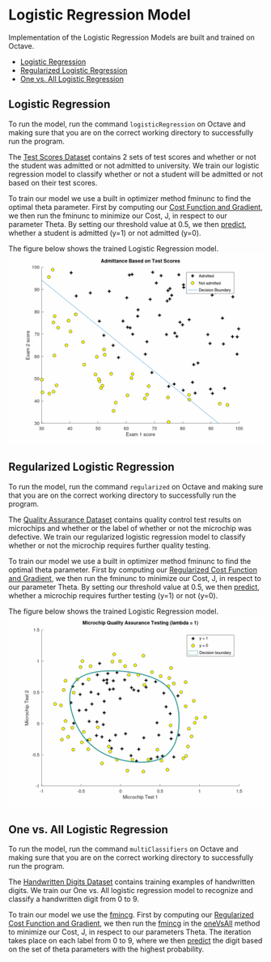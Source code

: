 # Logistic Regression Model

Implementation of the Logistic Regression Models are built and trained on Octave.
   - [Logistic Regression](./logisticRegression.m)
   - [Regularized Logistic Regression](./regularization.m)
   - [One vs. All Logistic Regression](./multiClassifiers.m)

## Logistic Regression

To run the model, run the command `logisticRegression` on Octave and making sure that you are on the correct working directory to successfully run the program.

The [Test Scores Dataset](./testScores.txt) contains 2 sets of test scores and whether or not the student was admitted or not admitted to university. We train our logistic regression model to classify whether or not a student will be admitted or not based on their test scores.

To train our model we use a built in optimizer method fminunc to find the optimal theta parameter. First by computing our [Cost Function and Gradient](./costFunction.m), we then run the fminunc to minimize our Cost, J, in respect to our parameter Theta. By setting our threshold value at 0.5, we then [predict](./predict.m), whether a student is admitted (y=1) or not admitted (y=0).

The figure below shows the trained Logistic Regression model.
![Logistic Regression](./logistic-regression.gif)

## Regularized Logistic Regression

To run the model, run the command `regularized` on Octave and making sure that you are on the correct working directory to successfully run the program.

The [Quality Assurance Dataset](./qualityAssurance.txt) contains quality control test results on microchips and whether or the label of whether or not the microchip was defective. We train our regularized logistic regression model to classify whether or not the microchip requires further quality testing.

To train our model we use a built in optimizer method fminunc to find the optimal theta parameter. First by computing our [Regularized Cost Function and Gradient](./costFunctionReg.m), we then run the fminunc to minimize our Cost, J, in respect to our parameter Theta. By setting our threshold value at 0.5, we then [predict](./predict.m), whether a microchip requires further testing (y=1) or not (y=0).

The figure below shows the trained Logistic Regression model.
![Regularized Logistic Regression](./regularized.gif)

## One vs. All Logistic Regression

To run the model, run the command `multiClassifiers` on Octave and making sure that you are on the correct working directory to successfully run the program.

The [Handwritten Digits Dataset](./handWrittenDigits.txt) contains training examples of handwritten digits. We train our One vs. All logistic regression model to recognize and classify a handwritten digit from 0 to 9.

To train our model we use the [fmincg](./fmincg.m). First by computing our [Regularized Cost Function and Gradient](./lrCostFunction.m), we then run the [fmincg](./fmincg.m) in the [oneVsAll](./oneVsAll.m) method to minimize our Cost, J, in respect to our parameters Theta. The iteration takes place on each label from 0 to 9, where we then [predict](./predictOneVsAll.m) the digit based on the set of theta parameters with the highest probability.
